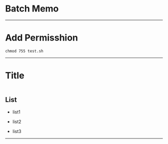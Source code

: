 # Batch Memo

---

# Add Permisshion


```shell-sesshion
chmod 755 test.sh
```

---

# Title


```shell-sesshion

```

## List
- list1

- list2

- list3

---